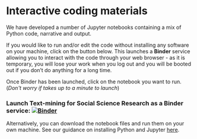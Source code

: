 # Interactive coding materials

We have developed a number of Jupyter notebooks containing a mix of Python code, narrative and output.

If you would like to run and/or edit the code without installing any software on your machine, click on the button below. This launches a **Binder** service allowing you to interact with the code through your web browser - as it is temporary, you will lose your work when you log out and you will be booted out if you don’t do anything for a long time.

Once Binder has been launched, click on the notebook you want to run. (*Don't worry if takes up to a minute to launch*)

### Launch Text-mining for Social Science Research as a Binder service: [![Binder](http://mybinder.org/badge_logo.svg)](https://mybinder.org/v2/gh/UKDataServiceOpen/text-mining/master?filepath=code)<br>

Alternatively, you can download the notebook files and run them on your own machine. See our guidance on installing Python and Jupyter [here](https://github.com/UKDataServiceOpen/computational-social-science/blob/master/installation.md).

